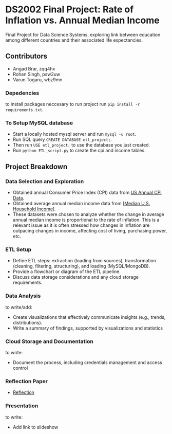 # DS2002 Final Project: Rate of Inflation vs. Annual Median Income
Final Project for Data Science Systems, exploring link between education among different countries and their associated life expectancies.

## Contributors
- Angad Brar, zqq4hx
- Rohan Singh, psw2uw
- Varun Togaru, wbz9mn

### Depedencies

to install packages neccesary to run project run `pip install -r requirements.txt`.

### To Setup MySQL database
- Start a locally hosted mysql server and run `mysql -u root`.
- Run SQL query `CREATE DATABASE etl_project;`.
- Then run `USE etl_project;` to use the database you just created.
- Run `python ETL_script.py` to create the cpi and income tables.

## Project Breakdown
### Data Selection and Exploration
- Obtained annual Consumer Price Index (CPI) data from [US Annual CPI Data](https://www.minneapolisfed.org/about-us/monetary-policy/inflation-calculator/consumer-price-index-1913-).
- Obtained average annual median income data from [[Median U.S. Household Income](https://fred.stlouisfed.org/series/MEHOINUSA646N)].
- These datasets were chosen to analyze whether the change in average annual median income is proportional to the rate of inflation. This is a relevant issue as it is often stressed how changes in inflation are outpacing changes in income, affecting cost of living, purchasing power, etc.

### ETL Setup
- Define ETL steps: extraction (loading from sources), transformation (cleaning,
filtering, structuring), and loading (MySQL/MongoDB).
- Provide a flowchart or diagram of the ETL pipeline.
- Discuss data storage considerations and any cloud storage requirements.

### Data Analysis
to write/add:
- Create visualizations that effectively communicate insights (e.g., trends, distributions).
- Write a summary of findings, supported by visualizations and statistics

### Cloud Storage and Documentation
to write:
- Document the process, including credentials management and access control

### Reflection Paper
- [Reflection](https://docs.google.com/document/d/1_V8ahrtEmrL1XhUhNlQpnsXA15N-FZq1gd_eoBC5kYU/edit?usp=sharing)

### Presentation
to write:
- Add link to slideshow 
